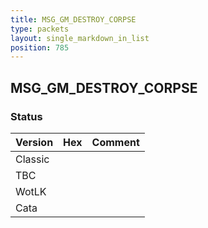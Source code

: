 ```yaml
---
title: MSG_GM_DESTROY_CORPSE
type: packets
layout: single_markdown_in_list
position: 785
---
```


## MSG_GM_DESTROY_CORPSE

### Status

Version | Hex | Comment
---------- | ---------- | ---------- 
Classic |  |  
TBC |  |  
WotLK |  |  
Cata |  |  
